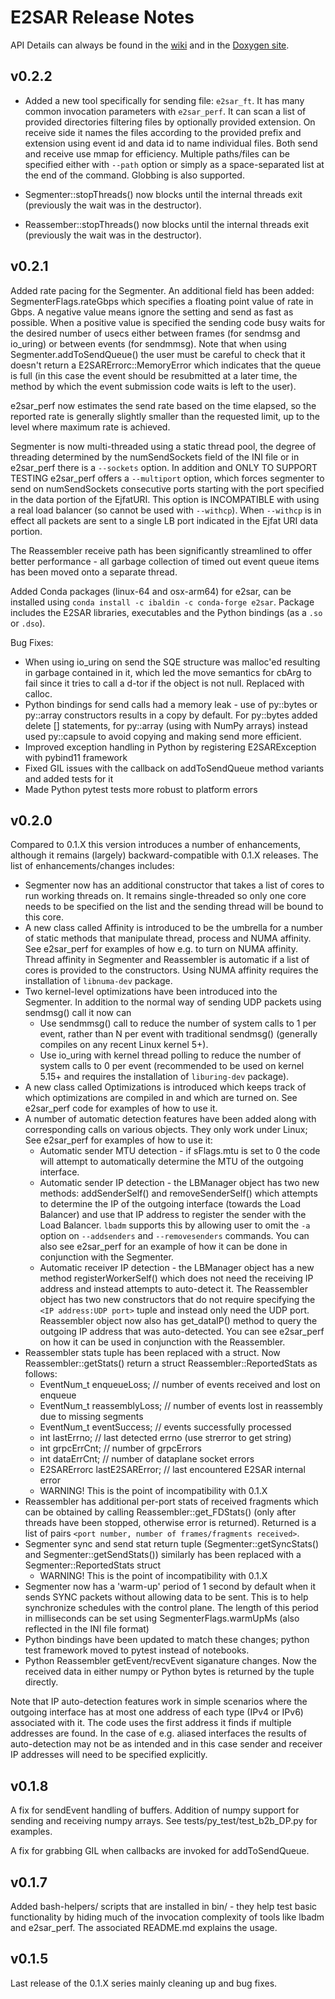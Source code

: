 # E2SAR Release Notes

API Details can always be found in the [wiki](https://github.com/JeffersonLab/E2SAR/wiki) and in the [Doxygen site](https://jeffersonlab.github.io/E2SAR-doc/annotated.html). 

## v0.2.2

- Added a new tool specifically for sending file: `e2sar_ft`. It has many common invocation parameters with `e2sar_perf`. It can scan a list of provided directories filtering files by optionally provided extension. On receive side it names the files according to the provided prefix and extension using event id and data id to name individual files. Both send and receive use mmap for efficiency. Multiple paths/files can be specified either with `--path` option or simply as a space-separated list at the end of the command. Globbing is also supported.

- Segmenter::stopThreads() now blocks until the internal threads exit (previously the wait was in the destructor).
- Reassember::stopThreads() now blocks until the internal threads exit (previously the wait was in the destructor).

## v0.2.1

Added rate pacing for the Segmenter. An additional field has been added: SegmenterFlags.rateGbps which specifies a floating point value of rate in Gbps. A negative value means ignore the setting and send as fast as possible. When a positive value is specified the sending code busy waits for the desired number of usecs either between frames (for sendmsg and io_uring) or between events (for sendmmsg). Note that when using Segmenter.addToSendQueue() the user must be careful to check that it doesn't return a E2SARErrorc::MemoryError which indicates that the queue is full (in this case the event should be resubmitted at a later time, the method by which the event submission code waits is left to the user).

e2sar_perf now estimates the send rate based on the time elapsed, so the reported rate is generally slightly smaller than the requested limit, up to the level where maximum rate is achieved.

Segmenter is now multi-threaded using a static thread pool, the degree of threading determined by the numSendSockets field of the INI file or in e2sar_perf there is a `--sockets` option. In addition and ONLY TO SUPPORT TESTING e2sar_perf offers a `--multiport` option, which forces segmenter to send on numSendSockets consecutive ports starting with the port specified in the data portion of the EjfatURI. This option is INCOMPATIBLE with using a real load balancer (so cannot be used with `--withcp`). When `--withcp` is in effect all packets are sent to a single LB port indicated in the Ejfat URI data portion.

The Reassembler receive path has been significantly streamlined to offer better performance - all garbage collection of timed out event queue items has been moved onto a separate thread. 

Added Conda packages (linux-64 and osx-arm64) for e2sar, can be installed using `conda install -c ibaldin -c conda-forge e2sar`. Package includes the E2SAR libraries, executables and the Python bindings (as a `.so` or `.dso`).

Bug Fixes:
- When using io_uring on send the SQE structure was malloc'ed resulting in garbage contained in it, which led the move semantics for cbArg to fail since it tries to call a d-tor if the object is not null. Replaced with calloc. 
- Python bindings for send calls had a memory leak - use of py::bytes or py::array constructors results in a copy by default. For py::bytes added delete [] statements, for py::array (using with NumPy arrays) instead used py::capsule to avoid copying and making send more efficient.
- Improved exception handling in Python by registering E2SARException with pybind11 framework
- Fixed GIL issues with the callback on addToSendQueue method variants and added tests for it 
- Made Python pytest tests more robust to platform errors

## v0.2.0

Compared to 0.1.X this version introduces a number of enhancements, although it remains (largely) backward-compatible with 0.1.X releases. The list of enhancements/changes includes:

- Segmenter now has an additional constructor that takes a list of cores to run working threads on. It remains single-threaded so only one core needs to be specified on the list and the sending thread will be bound to this core. 
- A new class called Affinity is introduced to be the umbrella for a number of static methods that manipulate thread, process and NUMA affinity. See e2sar_perf for examples of how e.g. to turn on NUMA affinity. Thread affinity in Segmenter and Reassembler is automatic if a list of cores is provided to the constructors. Using NUMA affinity requires the installation of `libnuma-dev` package.
- Two kernel-level optimizations have been introduced into the Segmenter. In addition to the normal way of sending UDP packets using sendmsg() call it now can
    - Use sendmmsg() call to reduce the number of system calls to 1 per event, rather than N per event with traditional sendmsg() (generally compiles on any recent Linux kernel 5+).
    - Use io_uring with kernel thread polling to reduce the number of system calls to 0 per event (recommended to be used on kernel 5.15+ and requires the installation of `liburing-dev` package). 
- A new class called Optimizations is introduced which keeps track of which optimizations are compiled in and which are turned on. See e2sar_perf code for examples of how to use it.
- A number of automatic detection features have been added along with corresponding calls on various objects. They only work under Linux; See e2sar_perf for examples of how to use it:
    - Automatic sender MTU detection - if sFlags.mtu is set to 0 the code will attempt to automatically determine the MTU of the outgoing interface.
    - Automatic sender IP detection - the LBManager object has two new methods: addSenderSelf() and removeSenderSelf() which attempts to determine the IP of the outgoing interface (towards the Load Balancer) and use that IP address to register the sender with the Load Balancer. `lbadm` supports this by allowing user to omit the `-a` option on `--addsenders` and `--removesenders` commands. You can also see e2sar_perf for an example of how it can be done in conjunction with the Segmenter.
    - Automatic receiver IP detection - the LBManager object has a new method registerWorkerSelf() which does not need the receiving IP address and instead attempts to auto-detect it. The Reassembler object has two new constructors that do not require specifying the `<IP address:UDP port>` tuple and instead only need the UDP port. Reassembler object now also has get_dataIP() method to query the outgoing IP address that was auto-detected. You can see e2sar_perf on how it can be used in conjunction with the Reassembler.
- Reassembler stats tuple has been replaced with a struct. Now Reassembler::getStats() return a struct Reassembler::ReportedStats as follows:
    - EventNum_t enqueueLoss;  // number of events received and lost on enqueue
    - EventNum_t reassemblyLoss; // number of events lost in reassembly due to missing segments
    - EventNum_t eventSuccess; // events successfully processed
    - int lastErrno; // last detected errno (use strerror to get string)
    - int grpcErrCnt; // number of grpcErrors 
    - int dataErrCnt; // number of dataplane socket errors
    - E2SARErrorc lastE2SARError;  // last encountered E2SAR internal error
    - WARNING! This is the point of incompatibility with 0.1.X 
- Reassembler has additional per-port stats of received fragments which can be obtained by calling Reassembler::get_FDStats() (only after threads have been stopped, otherwise error is returned). Returned is a list of pairs `<port number, number of frames/fragments received>`.
- Segmenter sync and send stat return tuple (Segmenter::getSyncStats() and Segmenter::getSendStats()) similarly has been replaced with a Segmenter::ReportedStats struct
    - WARNING! This is the point of incompatibility with 0.1.X
- Segmenter now has a 'warm-up' period of 1 second by default when it sends SYNC packets without allowing data to be sent. This is to help synchronize schedules with the control plane. The length of this period in milliseconds can be set using SegmenterFlags.warmUpMs (also reflected in the INI file format)
- Python bindings have been updated to match these changes; python test framework moved to pytest instead of notebooks.
- Python Reassembler getEvent/recvEvent siganature changes. Now the received data in either numpy or Python bytes is returned by the tuple directly.

Note that IP auto-detection features work in simple scenarios where the outgoing interface has at most one address of each type (IPv4 or IPv6) associated with it. The code uses the first address it finds if multiple addresses are found. In the case of e.g. aliased interfaces the results of auto-detection may not be as intended and in this case sender and receiver IP addresses will need to be specified explicitly.

## v0.1.8

A fix for sendEvent handling of buffers. Addition of numpy support for sending and receiving numpy arrays. See tests/py_test/test_b2b_DP.py for examples.

A fix for grabbing GIL when callbacks are invoked for addToSendQueue. 

## v0.1.7
Added bash-helpers/ scripts that are installed in bin/ - they help test basic functionality by hiding much of the invocation complexity of tools like lbadm and e2sar_perf. The associated README.md explains the usage.

## v0.1.5

Last release of the 0.1.X series mainly cleaning up and bug fixes.



